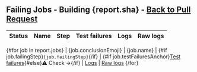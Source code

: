 ## <a id="build-summary-top"></a>Failing Jobs - Building {report.sha} - [Back to Pull Request]({pullRequest.htmlUrl})

| Status | Name | Step | Test failures | Logs | Raw logs |
| :-:  | --  | --  | :-:  | :-:  | :-:  |
{#for job in report.jobs}
| {job.conclusionEmoji} | {job.name} | {#if job.failingStep}`{job.failingStep}`{/if} | {#if job.testFailuresAnchor}[Test failures](#user-content-{job.testFailuresAnchor}){#else}:warning: Check →{/if} | [Logs]({job.url}) | [Raw logs]({job.rawLogsUrl})
{/for}
